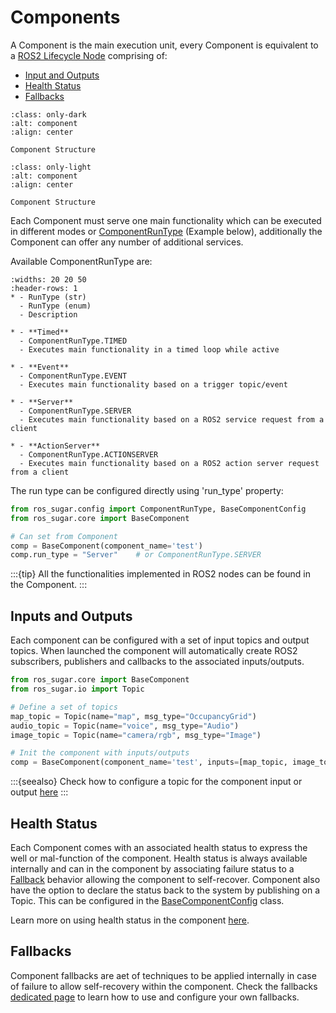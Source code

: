 # Components

A Component is the main execution unit, every Component is equivalent to a [ROS2 Lifecycle Node](http://design.ros2.org/articles/node_lifecycle.html) comprising of:

- [Input and Outputs](#inputs-and-outputs)
- [Health Status](#health-status)
- [Fallbacks](#fallbacks)

```{figure} /_static/images/diagrams/component_dark.png
:class: only-dark
:alt: component
:align: center

Component Structure
```
```{figure} /_static/images/diagrams/component_light.png
:class: only-light
:alt: component
:align: center

Component Structure
```

Each Component must serve one main functionality which can be executed in different modes or [ComponentRunType](../apidocs/ros_sugar/ros_sugar.config.base_config.md/#classes) (Example below), additionally the Component can offer any number of additional services.

Available ComponentRunType are:

```{list-table}
:widths: 20 20 50
:header-rows: 1
* - RunType (str)
  - RunType (enum)
  - Description

* - **Timed**
  - ComponentRunType.TIMED
  - Executes main functionality in a timed loop while active

* - **Event**
  - ComponentRunType.EVENT
  - Executes main functionality based on a trigger topic/event

* - **Server**
  - ComponentRunType.SERVER
  - Executes main functionality based on a ROS2 service request from a client

* - **ActionServer**
  - ComponentRunType.ACTIONSERVER
  - Executes main functionality based on a ROS2 action server request from a client
```

The run type can be configured directly using 'run_type' property:

```python
from ros_sugar.config import ComponentRunType, BaseComponentConfig
from ros_sugar.core import BaseComponent

# Can set from Component
comp = BaseComponent(component_name='test')
comp.run_type = "Server"    # or ComponentRunType.SERVER

```

:::{tip} All the functionalities implemented in ROS2 nodes can be found in the Component.
:::

## Inputs and Outputs

Each component can be configured with a set of input topics and output topics. When launched the component will automatically create ROS2 subscribers, publishers and callbacks to the associated inputs/outputs.


```python
from ros_sugar.core import BaseComponent
from ros_sugar.io import Topic

# Define a set of topics
map_topic = Topic(name="map", msg_type="OccupancyGrid")
audio_topic = Topic(name="voice", msg_type="Audio")
image_topic = Topic(name="camera/rgb", msg_type="Image")

# Init the component with inputs/outputs
comp = BaseComponent(component_name='test', inputs=[map_topic, image_topic], outputs=[audio_topic])
```

:::{seealso} Check how to configure a topic for the component input or output [here](topics.md)
:::

## Health Status

Each Component comes with an associated health status to express the well or mal-function of the component. Health status is always available internally and can in the component by associating failure status to a [Fallback](#fallbacks) behavior allowing the component to self-recover. Component also have the option to declare the status back to the system by publishing on a Topic. This can be configured in the [BaseComponentConfig](../apidocs/ros_sugar/ros_sugar.config.base_config.md/#classes) class.

Learn more on using health status in the component [here](status.md).

## Fallbacks

Component fallbacks are aet of techniques to be applied internally in case of failure to allow self-recovery within the component. Check the fallbacks [dedicated page](fallbacks.md) to learn how to use and configure your own fallbacks.
